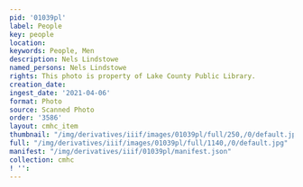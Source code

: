 ```yaml
---
pid: '01039pl'
label: People
key: people
location: 
keywords: People, Men
description: Nels Lindstowe
named_persons: Nels Lindstowe
rights: This photo is property of Lake County Public Library.
creation_date: 
ingest_date: '2021-04-06'
format: Photo
source: Scanned Photo
order: '3586'
layout: cmhc_item
thumbnail: "/img/derivatives/iiif/images/01039pl/full/250,/0/default.jpg"
full: "/img/derivatives/iiif/images/01039pl/full/1140,/0/default.jpg"
manifest: "/img/derivatives/iiif/01039pl/manifest.json"
collection: cmhc
! '': 
---
```

